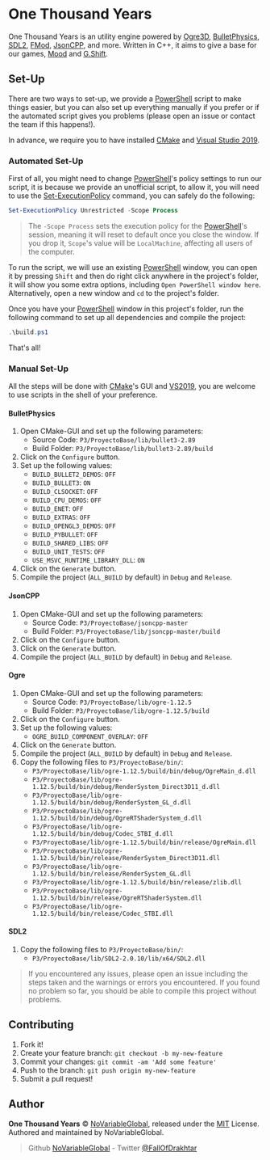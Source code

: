 # One Thousand Years

One Thousand Years is an utility engine powered by [Ogre3D], [BulletPhysics], [SDL2], [FMod], [JsonCPP], and more.
Written in C++, it aims to give a base for our games, [Mood] and [G.Shift].

## Set-Up

There are two ways to set-up, we provide a [PowerShell] script to make things easier, but you can also set up everything
manually if you prefer or if the automated script gives you problems (please open an issue or contact the team if this
happens!).

In advance, we require you to have installed [CMake] and [Visual Studio 2019][VisualStudio2019].

### Automated Set-Up

First of all, you might need to change [PowerShell]'s policy settings to run our script, it is because we provide an
unofficial script, to allow it, you will need to use the [Set-ExecutionPolicy] command, you can safely do the following:

```ps1
Set-ExecutionPolicy Unrestricted -Scope Process
```

> The `-Scope Process` sets the execution policy for the [PowerShell]'s session, meaning it will reset to default once
you close the window. If you drop it, `Scope`'s value will be `LocalMachine`, affecting all users of the computer.

To run the script, we will use an existing [PowerShell] window, you can open it by pressing `Shift` and then do right
click anywhere in the project's folder, it will show you some extra options, including `Open PowerShell window here`.
Alternatively, open a new window and `cd` to the project's folder.

Once you have your [PowerShell] window in this project's folder, run the following command to set up all dependencies
and compile the project:

```ps1
.\build.ps1
```

That's all!

### Manual Set-Up

All the steps will be done with [CMake]'s GUI and [VS2019][VisualStudio2019], you are welcome to use scripts in the
shell of your preference.

#### BulletPhysics

1. Open CMake-GUI and set up the following parameters:
    - Source Code: `P3/ProyectoBase/lib/bullet3-2.89`
    - Build Folder: `P3/ProyectoBase/lib/bullet3-2.89/build`
1. Click on the `Configure` button.
1. Set up the following values:
    - `BUILD_BULLET2_DEMOS`: `OFF`
    - `BUILD_BULLET3`: `ON`
    - `BUILD_CLSOCKET`: `OFF`
    - `BUILD_CPU_DEMOS`: `OFF`
    - `BUILD_ENET`: `OFF`
    - `BUILD_EXTRAS`: `OFF`
    - `BUILD_OPENGL3_DEMOS`: `OFF`
    - `BUILD_PYBULLET`: `OFF`
    - `BUILD_SHARED_LIBS`: `OFF`
    - `BUILD_UNIT_TESTS`: `OFF`
    - `USE_MSVC_RUNTIME_LIBRARY_DLL`: `ON`
1. Click on the `Generate` button.
1. Compile the project (`ALL_BUILD` by default) in `Debug` and `Release`.

#### JsonCPP

1. Open CMake-GUI and set up the following parameters:
    - Source Code: `P3/ProyectoBase/jsoncpp-master`
    - Build Folder: `P3/ProyectoBase/lib/jsoncpp-master/build`
1. Click on the `Configure` button.
1. Click on the `Generate` button.
1. Compile the project (`ALL_BUILD` by default) in `Debug` and `Release`.

#### Ogre

1. Open CMake-GUI and set up the following parameters:
    - Source Code: `P3/ProyectoBase/lib/ogre-1.12.5`
    - Build Folder: `P3/ProyectoBase/lib/ogre-1.12.5/build`
1. Click on the `Configure` button.
1. Set up the following values:
    - `OGRE_BUILD_COMPONENT_OVERLAY`: `OFF`
1. Click on the `Generate` button.
1. Compile the project (`ALL_BUILD` by default) in `Debug` and `Release`.
1. Copy the following files to `P3/ProyectoBase/bin/`:
    - `P3/ProyectoBase/lib/ogre-1.12.5/build/bin/debug/OgreMain_d.dll`
    - `P3/ProyectoBase/lib/ogre-1.12.5/build/bin/debug/RenderSystem_Direct3D11_d.dll`
    - `P3/ProyectoBase/lib/ogre-1.12.5/build/bin/debug/RenderSystem_GL_d.dll`
    - `P3/ProyectoBase/lib/ogre-1.12.5/build/bin/debug/OgreRTShaderSystem_d.dll`
    - `P3/ProyectoBase/lib/ogre-1.12.5/build/bin/debug/Codec_STBI_d.dll`
    - `P3/ProyectoBase/lib/ogre-1.12.5/build/bin/release/OgreMain.dll`
    - `P3/ProyectoBase/lib/ogre-1.12.5/build/bin/release/RenderSystem_Direct3D11.dll`
    - `P3/ProyectoBase/lib/ogre-1.12.5/build/bin/release/RenderSystem_GL.dll`
    - `P3/ProyectoBase/lib/ogre-1.12.5/build/bin/release/zlib.dll`
    - `P3/ProyectoBase/lib/ogre-1.12.5/build/bin/release/OgreRTShaderSystem.dll`
    - `P3/ProyectoBase/lib/ogre-1.12.5/build/bin/release/Codec_STBI.dll`

#### SDL2

1. Copy the following files to `P3/ProyectoBase/bin/`:
    - `P3/ProyectoBase/lib/SDL2-2.0.10/lib/x64/SDL2.dll`

> If you encountered any issues, please open an issue including the steps taken and the warnings or errors you
encountered. If you found no problem so far, you should be able to compile this project without problems.

## Contributing

1. Fork it!
1. Create your feature branch: `git checkout -b my-new-feature`
1. Commit your changes: `git commit -am 'Add some feature'`
1. Push to the branch: `git push origin my-new-feature`
1. Submit a pull request!

## Author

**One Thousand Years** © [NoVariableGlobal][author], released under the
[MIT][license] License.
Authored and maintained by NoVariableGlobal.

> Github [NoVariableGlobal][author] - Twitter [@FallOfDrakhtar][twitter]

[license]: https://github.com/NoVariableGlobal/global-engine/blob/master/LICENSE
[author]: https://github.com/NoVariableGlobal
[twitter]: https://twitter.com/FallOfDrakhtar

[Mood]: https://github.com/NoVariableGlobal/mood
[G.Shift]: https://github.com/NoVariableGlobal/g.shift
[Ogre3D]: https://www.ogre3d.org/
[BulletPhysics]: https://github.com/bulletphysics/bullet3
[SDL2]: https://www.libsdl.org/
[FMod]: https://fmod.com/
[JsonCPP]: https://github.com/open-source-parsers/jsoncpp
[PowerShell]: https://wikipedia.org/wiki/PowerShell
[Set-ExecutionPolicy]: https://docs.microsoft.com/powershell/module/microsoft.powershell.security/set-executionpolicy
[CMake]: https://cmake.org/
[VisualStudio2019]: https://visualstudio.microsoft.com/vs/
